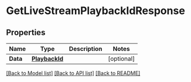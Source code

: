 # GetLiveStreamPlaybackIdResponse

## Properties
Name | Type | Description | Notes
------------ | ------------- | ------------- | -------------
**Data** | [**PlaybackId**](PlaybackID.md) |  | [optional] 

[[Back to Model list]](../README.md#documentation-for-models) [[Back to API list]](../README.md#documentation-for-api-endpoints) [[Back to README]](../README.md)


